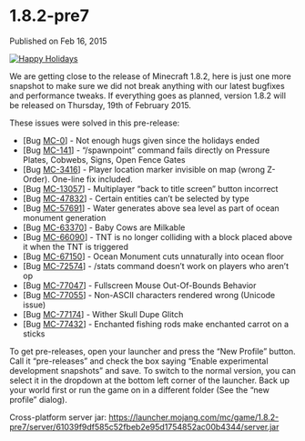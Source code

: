 # 1.8.2-pre7
Published on Feb 16, 2015

[![Happy
Holidays](https://media.mojang.com/defe82ce9aac580f003048947f5b760bc9842cb2/182-pre1.png)](https://media.mojang.com/defe82ce9aac580f003048947f5b760bc9842cb2/182-pre1.png)

We are getting close to the release of Minecraft 1.8.2, here is just one more
snapshot to make sure we did not break anything with our latest bugfixes and
performance tweaks. If everything goes as planned, version 1.8.2 will be
released on Thursday, 19th of February 2015.

These issues were solved in this pre-release:

  * [Bug [MC-0](https://bugs.mojang.com/browse/MC-0)] - Not enough hugs given since the holidays ended
  * [Bug [MC-141](https://bugs.mojang.com/browse/MC-141)] - “/spawnpoint” command fails directly on Pressure Plates, Cobwebs, Signs, Open Fence Gates
  * [Bug [MC-3416](https://bugs.mojang.com/browse/MC-3416)] - Player location marker invisible on map (wrong Z-Order). One-line fix included.
  * [Bug [MC-13057](https://bugs.mojang.com/browse/MC-13057)] - Multiplayer “back to title screen” button incorrect
  * [Bug [MC-47832](https://bugs.mojang.com/browse/MC-47832)] - Certain entities can’t be selected by type
  * [Bug [MC-57691](https://bugs.mojang.com/browse/MC-57691)] - Water generates above sea level as part of ocean monument generation
  * [Bug [MC-63370](https://bugs.mojang.com/browse/MC-63370)] - Baby Cows are Milkable
  * [Bug [MC-66090](https://bugs.mojang.com/browse/MC-66090)] - TNT is no longer colliding with a block placed above it when the TNT is triggered
  * [Bug [MC-67150](https://bugs.mojang.com/browse/MC-67150)] - Ocean Monument cuts unnaturally into ocean floor
  * [Bug [MC-72574](https://bugs.mojang.com/browse/MC-72574)] - /stats command doesn’t work on players who aren’t op
  * [Bug [MC-77047](https://bugs.mojang.com/browse/MC-77047)] - Fullscreen Mouse Out-Of-Bounds Behavior
  * [Bug [MC-77055](https://bugs.mojang.com/browse/MC-77055)] - Non-ASCII characters rendered wrong (Unicode issue)
  * [Bug [MC-77174](https://bugs.mojang.com/browse/MC-77174)] - Wither Skull Dupe Glitch
  * [Bug [MC-77432](https://bugs.mojang.com/browse/MC-77432)] - Enchanted fishing rods make enchanted carrot on a sticks

To get pre-releases, open your launcher and press the “New Profile” button.
Call it “pre-releases” and check the box saying “Enable experimental
development snapshots” and save. To switch to the normal version, you can
select it in the dropdown at the bottom left corner of the launcher. Back up
your world first or run the game on in a different folder (See the “new
profile” dialog).

Cross-platform server jar:
<https://launcher.mojang.com/mc/game/1.8.2-pre7/server/61039f9df585c52fbeb2e95d1754852ac00b4344/server.jar>


